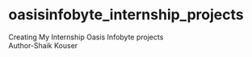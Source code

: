 # oasisinfobyte_internship_projects
Creating My Internship  Oasis Infobyte projects
<br>
Author-Shaik Kouser
